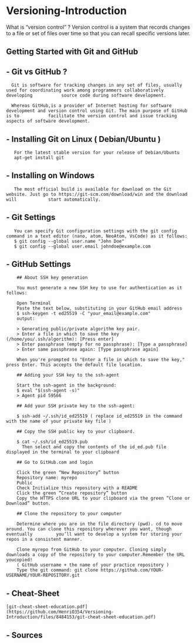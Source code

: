 # Versioning-Introduction
  What is “version control” ?
  Version control is a system that records changes to a file or set of files over time so that you can recall specific versions later.
  
##  Getting Started with Git and GitHub 
##  - Git vs GitHub ?
      Git is software for tracking changes in any set of files, usually used for coordinating work among programmers collaboratively developing           source code during software development.
      
      Whereas GitHub,is a provider of Internet hosting for software development and version control using Git. The main purpose of GitHub is to           facilitate the version control and issue tracking aspects of software development.

##   - Installing Git on Linux ( Debian/Ubuntu )

       For the latest stable version for your release of Debian/Ubuntu
       apt-get install git
       
##   - Installing on Windows

       The most official build is available for download on the Git website. Just go to https://git-scm.com/download/win and the download will            start automatically.
       
##   - Git Settings

       You can specify Git configuration settings with the git config command in a text editor (nano, atom, NeoAtom, VsCode) as it follows:
       $ git config --global user.name "John Doe"
       $ git config --global user.email johndoe@example.com
       
##   - GitHub Settings
        ## About SSH key generation
        
        You must generate a new SSH key to use for authentication as it follows:     
        
        Open Terminal
        Paste the text below, substituting in your GitHub email address
        $ ssh-keygen -t ed25519 -C "your_email@example.com"
        output:
        
        > Generating public/private algorithm key pair.
        > Enter a file in which to save the key (/home/you/.ssh/algorithm): [Press enter]
        > Enter passphrase (empty for no passphrase): [Type a passphrase]
        > Enter same passphrase again: [Type passphrase again]
        
        When you're prompted to "Enter a file in which to save the key," press Enter. This accepts the default file location.
        
        ## Adding your SSH key to the ssh-agent
        
        Start the ssh-agent in the background:
        $ eval "$(ssh-agent -s)"
        > Agent pid 59566
        
        ## Add your SSH private key to the ssh-agent:
        
        $ ssh-add ~/.ssh/id_ed25519 ( replace id_ed25519 in the command with the name of your private key file )
        
        ## Copy the SSH public key to your clipboard.

        $ cat ~/.ssh/id_ed25519.pub
          Then select and copy the contents of the id_ed.pub file displayed in the terminal to your clipboard
        
        ## Go to GitHub.com and login
        
        Click the green “New Repository” button
        Repository name: myrepo
        Public
        Check Initialize this repository with a README
        Click the green “Create repository” button
        Copy the HTTPS clone URL to your clipboard via the green “Clone or Download” button.
       
        ## Clone the repository to your computer
        
        Determine where you are in the file directory (pwd). cd to move around. You can clone this repository wherever you want, though eventually         you’ll want to develop a system for storing your repos in a consistent manner.
        
        Clone myrepo from GitHub to your computer. Cloning simply downloads a copy of the repository to your computer.Remember the URL youcopied!
        ( GitHub username + the name of your practice repository )
        Type the git command: git clone https://github.com/YOUR-USERNAME/YOUR-REPOSITORY.git                

##   - Cheat-Sheet    
    
    [git-cheat-sheet-education.pdf](https://github.com/HenriO354/Versioning-Introduction/files/8484153/git-cheat-sheet-education.pdf)
    
##   - Sources



